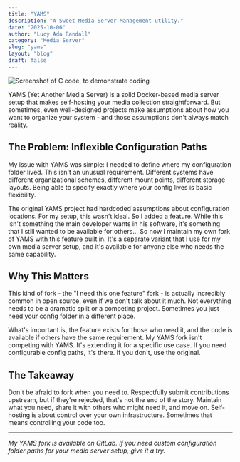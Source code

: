 ```yaml
---
title: "YAMS"
description: "A Sweet Media Server Management utility."
date: "2025-10-06"
author: "Lucy Ada Randall"
category: "Media Server"
slug: "yams"
layout: "blog"
draft: false
---
```

![Screenshot of C code, to demonstrate coding](/uploads/c.png)

YAMS (Yet Another Media Server) is a solid Docker-based media server setup that makes self-hosting your media collection straightforward. But sometimes, even well-designed projects make assumptions about how you want to organize your system - and those assumptions don't always match reality.

## The Problem: Inflexible Configuration Paths

My issue with YAMS was simple: I needed to define where my configuration folder lived. This isn't an unusual requirement. Different systems have different organizational schemes, different mount points, different storage layouts. Being able to specify exactly where your config lives is basic flexibility.

The original YAMS project had hardcoded assumptions about configuration locations. For my setup, this wasn't ideal. So I added a feature. While this isn't something the main developer wants in his software, it's something that I still wanted to be available for others... So now I maintain my own fork of YAMS with this feature built in. It's a separate variant that I use for my own media server setup, and it's available for anyone else who needs the same capability.

## Why This Matters

This kind of fork - the "I need this one feature" fork - is actually incredibly common in open source, even if we don't talk about it much. Not everything needs to be a dramatic split or a competing project. Sometimes you just need your config folder in a different place.

What's important is, the feature exists for those who need it, and the code is available if others have the same requirement. My YAMS fork isn't competing with YAMS. It's extending it for a specific use case. If you need configurable config paths, it's there. If you don't, use the original.

## The Takeaway

Don't be afraid to fork when you need to. Respectfully submit contributions upstream, but if they're rejected, that's not the end of the story. Maintain what you need, share it with others who might need it, and move on. Self-hosting is about control over your own infrastructure. Sometimes that means controlling your code too.

---

*My YAMS fork is available on GitLab. If you need custom configuration folder paths for your media server setup, give it a try.*